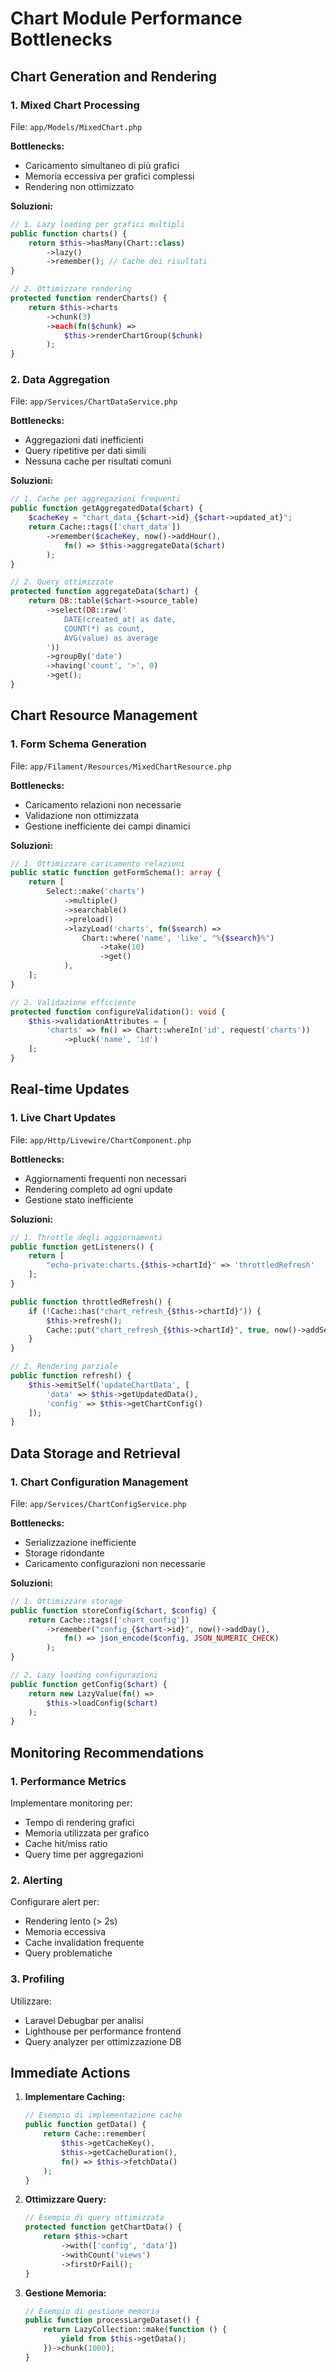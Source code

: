 # Chart Module Performance Bottlenecks

## Chart Generation and Rendering

### 1. Mixed Chart Processing
File: `app/Models/MixedChart.php`

**Bottlenecks:**
- Caricamento simultaneo di più grafici
- Memoria eccessiva per grafici complessi
- Rendering non ottimizzato

**Soluzioni:**
```php
// 1. Lazy loading per grafici multipli
public function charts() {
    return $this->hasMany(Chart::class)
        ->lazy()
        ->remember(); // Cache dei risultati
}

// 2. Ottimizzare rendering
protected function renderCharts() {
    return $this->charts
        ->chunk(3)
        ->each(fn($chunk) => 
            $this->renderChartGroup($chunk)
        );
}
```

### 2. Data Aggregation
File: `app/Services/ChartDataService.php`

**Bottlenecks:**
- Aggregazioni dati inefficienti
- Query ripetitive per dati simili
- Nessuna cache per risultati comuni

**Soluzioni:**
```php
// 1. Cache per aggregazioni frequenti
public function getAggregatedData($chart) {
    $cacheKey = "chart_data_{$chart->id}_{$chart->updated_at}";
    return Cache::tags(['chart_data'])
        ->remember($cacheKey, now()->addHour(), 
            fn() => $this->aggregateData($chart)
        );
}

// 2. Query ottimizzate
protected function aggregateData($chart) {
    return DB::table($chart->source_table)
        ->select(DB::raw('
            DATE(created_at) as date,
            COUNT(*) as count,
            AVG(value) as average
        '))
        ->groupBy('date')
        ->having('count', '>', 0)
        ->get();
}
```

## Chart Resource Management

### 1. Form Schema Generation
File: `app/Filament/Resources/MixedChartResource.php`

**Bottlenecks:**
- Caricamento relazioni non necessarie
- Validazione non ottimizzata
- Gestione inefficiente dei campi dinamici

**Soluzioni:**
```php
// 1. Ottimizzare caricamento relazioni
public static function getFormSchema(): array {
    return [
        Select::make('charts')
            ->multiple()
            ->searchable()
            ->preload()
            ->lazyLoad('charts', fn($search) => 
                Chart::where('name', 'like', "%{$search}%")
                    ->take(10)
                    ->get()
            ),
    ];
}

// 2. Validazione efficiente
protected function configureValidation(): void {
    $this->validationAttributes = [
        'charts' => fn() => Chart::whereIn('id', request('charts'))
            ->pluck('name', 'id')
    ];
}
```

## Real-time Updates

### 1. Live Chart Updates
File: `app/Http/Livewire/ChartComponent.php`

**Bottlenecks:**
- Aggiornamenti frequenti non necessari
- Rendering completo ad ogni update
- Gestione stato inefficiente

**Soluzioni:**
```php
// 1. Throttle degli aggiornamenti
public function getListeners() {
    return [
        "echo-private:charts.{$this->chartId}" => 'throttledRefresh'
    ];
}

public function throttledRefresh() {
    if (!Cache::has("chart_refresh_{$this->chartId}")) {
        $this->refresh();
        Cache::put("chart_refresh_{$this->chartId}", true, now()->addSeconds(30));
    }
}

// 2. Rendering parziale
public function refresh() {
    $this->emitSelf('updateChartData', [
        'data' => $this->getUpdatedData(),
        'config' => $this->getChartConfig()
    ]);
}
```

## Data Storage and Retrieval

### 1. Chart Configuration Management
File: `app/Services/ChartConfigService.php`

**Bottlenecks:**
- Serializzazione inefficiente
- Storage ridondante
- Caricamento configurazioni non necessarie

**Soluzioni:**
```php
// 1. Ottimizzare storage
public function storeConfig($chart, $config) {
    return Cache::tags(['chart_config'])
        ->remember("config_{$chart->id}", now()->addDay(), 
            fn() => json_encode($config, JSON_NUMERIC_CHECK)
        );
}

// 2. Lazy loading configurazioni
public function getConfig($chart) {
    return new LazyValue(fn() => 
        $this->loadConfig($chart)
    );
}
```

## Monitoring Recommendations

### 1. Performance Metrics
Implementare monitoring per:
- Tempo di rendering grafici
- Memoria utilizzata per grafico
- Cache hit/miss ratio
- Query time per aggregazioni

### 2. Alerting
Configurare alert per:
- Rendering lento (> 2s)
- Memoria eccessiva
- Cache invalidation frequente
- Query problematiche

### 3. Profiling
Utilizzare:
- Laravel Debugbar per analisi
- Lighthouse per performance frontend
- Query analyzer per ottimizzazione DB

## Immediate Actions

1. **Implementare Caching:**
   ```php
   // Esempio di implementazione cache
   public function getData() {
       return Cache::remember(
           $this->getCacheKey(),
           $this->getCacheDuration(),
           fn() => $this->fetchData()
       );
   }
   ```

2. **Ottimizzare Query:**
   ```php
   // Esempio di query ottimizzata
   protected function getChartData() {
       return $this->chart
           ->with(['config', 'data'])
           ->withCount('views')
           ->firstOrFail();
   }
   ```

3. **Gestione Memoria:**
   ```php
   // Esempio di gestione memoria
   public function processLargeDataset() {
       return LazyCollection::make(function () {
           yield from $this->getData();
       })->chunk(1000);
   }
   ```
